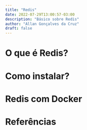 ```yaml
---
title: "Redis"
date: 2022-07-29T13:00:57-03:00
description: "Básico sobre Redis"
author: "Allan Gonçalves da Cruz"
draft: false
---
```


# O que é Redis?

# Como instalar?

# Redis com Docker



# Referências
